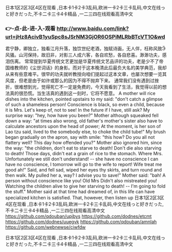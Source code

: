 
日本1区2区3区4区在现看 ,日本卡1卡2卡3乱码,欧洲一卡2卡三卡乱码,中文在线っと好きだった,不卡二卡三卡4卡精品 ,一二三四在线观看高清中文 




### 👉-点-此-进-入-观看  http://www.baidu.com/link?url=jHz8AcivB1yuSpc8sJSrNM3GjOR6OSPiMLRbBTcVT1O&wd




君宁静，卿独立，独看江月升落，独饮世纪老酒，独赋诗画，无人伴，枉称风致风骚。山河保持，故旧非，对影三人成六客，各自欢愁，各自悲喜。渺渺功夫，感泪伤离。
	常常提到华夏传统文艺更加是华夏传统文艺品评的功夫，老是少不了帝国维教师的《尘世词话》的身影。而对于这本晚清此后最负大名的美学典范，我却从来有些意难平。很早的功夫就听教授向咱们提起过这本文章，也屡次想要一览其风度，但老是由于如许或那么的因为不得不抛弃下来。
通常我们没有遇到过挫折，很难想到光，觉得死亡不一定是免费的，今天我看到了生活，我觉得以前的想法真的很恐慌。当生活真的遇到这一刻时，它将不愿意。
A mother will rice dishes into the kitchen, pointed upstairs to my said: "don't catch a glimpse of such a shameless person!
Conscience is black, so even a child, because it is Mrs. Let's keep of, not to see!
In the future if I have, still ask?
My surprise way: "hey, how have you been?"
Mother although squeaked fell down a way: "at times also wrong, old father's mother's sister also have to calculate ancestors upon the head of power;
At the moment, is her son of Lao tzu said, lived to the somebody else, to choke the child tube!"
My brush began gradually on the apron, say with smile: "this how?
Do you all not flattery well?
This day how offended you?"
Mother also ignored him, since the way: "the children, don't eat to starve to death!
Don't die also starving to death!
Those days, didn't eat a grain of rice to the stomach.
Where Mrs. Unfortunately we still don't understand!
-- she have no conscience I can have no conscience, I tomorrow will go to the wife to report!
Wife treat me good ah!"
Said, and fell sad, wiped her eyes thy skirts, and turn round and then walk.
My pulled her a, way?
I advise you to save!"
Mother said: "bah!
A person without conscience like you!
Old Mrs Didn't also mistreated you!
Watching the children alive to give her starving to death!
-- I'm going to fold the stuff."
Mother said at that time had dreamed of, in this life can have specialized kitchen is satisfied.
That, however, then listen up
日本1区2区3区4区在现看 ,日本卡1卡2卡3乱码,欧洲一卡2卡三卡乱码,中文在线っと好きだった,不卡二卡三卡4卡精品 ,一二三四在线观看高清中文  https://github.com/qdouban/upjbys
https://github.com/dodnes/etcmt
https://github.com/dodnes/uuegvk
https://github.com/qdouban/amnlah
https://github.com/webnewse/ciwfdw





日本1区2区3区4区在现看 ,日本卡1卡2卡3乱码,欧洲一卡2卡三卡乱码,中文在线っと好きだった,不卡二卡三卡4卡精品 ,一二三四在线观看高清中文 
